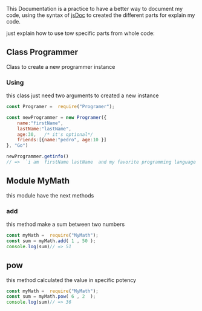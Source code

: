 
This Documentation is a practice to have a better way to document my code, using the syntax of [jsDoc](https://jsdoc.app/) to created the different  parts for explain my code. 

just explain how to use tow specific parts from  whole code:

## Class Programmer 

Class to create a new  programmer  instance  

### Using 

this class just need two arguments to created  a new instance 

````` js
const Programer =  require("Programer");

const newProgrammer = new Programer({
    name:"firstName", 
    lastName:"lastName", 
    age:30,   /* it's optional*/
    friends:[{name:"pedro", age:10 }]
}, "Go")

newProgrammer.getinfo() 
// =>  `i am  firstName lastName  and my favorite programming language is Go `
`````

## Module MyMath 

this module have the next methods 

### add 

this method make a sum between two numbers

````js
const myMath =  require("MyMath");
const sum = myMath.add( 1 , 50 );
console.log(sum)// => 51
````

## pow 

this method calculated the value in specific potency 

````js
const myMath =  require("MyMath");
const sum = myMath.pow( 6 , 2  ); 
console.log(sum)// => 36
